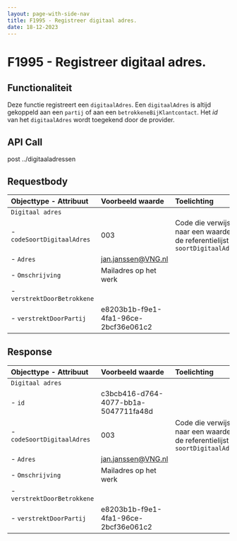 ```yaml
---
layout: page-with-side-nav
title: F1995 - Registreer digitaal adres.
date: 18-12-2023
---
```


# F1995 - Registreer digitaal adres.

## Functionaliteit

Deze functie registreert een `digitaalAdres`. 
Een `digitaalAdres` is altijd gekoppeld aan een `partij` of aan een `betrokkeneBijKlantcontact`.
Het *id* van het `digitaalAdres` wordt toegekend door de provider. 

## API Call

post ../digitaaladressen                          

## Requestbody 

| Objecttype - Attribuut | Voorbeeld waarde | Toelichting |
| :----------- | :----------- | :----------- |
| `Digitaal adres` | | |
| - `codeSoortDigitaalAdres` | 003 | Code die verwijst naar een waarde in de referentielijst `soortDigitaalAdres` | 
| - `Adres` | jan.janssen@VNG.nl | | 
| - `Omschrijving` | Mailadres op het werk | | 
| - `verstrektDoorBetrokkene` | | |
| - `verstrektDoorPartij` | e8203b1b-f9e1-4fa1-96ce-2bcf36e061c2 | | 


## Response 

| Objecttype - Attribuut | Voorbeeld waarde | Toelichting |
| :----------- | :----------- | :----------- |
| `Digitaal adres` | | |
| - `id` | c3bcb416-d764-4077-bb1a-5047711fa48d | | 
| - `codeSoortDigitaalAdres` | 003 | Code die verwijst naar een waarde in de referentielijst `soortDigitaalAdres` | 
| - `Adres` | jan.janssen@VNG.nl | | 
| - `Omschrijving` | Mailadres op het werk | | 
| - `verstrektDoorBetrokkene` | | |
| - `verstrektDoorPartij` | e8203b1b-f9e1-4fa1-96ce-2bcf36e061c2 | | 

